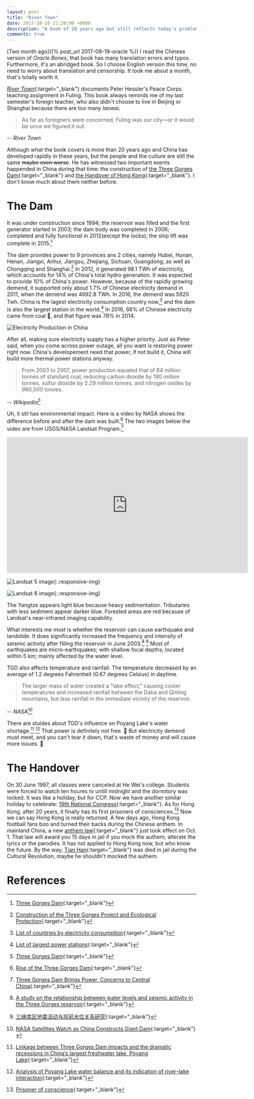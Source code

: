 ```yaml
---
layout: post
title: "River Town"
date: 2017-10-16 21:20:00 +0800
description: "A book of 20 years ago but still reflects today's problems."
comments: true
---
```

[Two month ago]({% post_url 2017-08-19-oracle %}) I read the Chinese version of *Oracle Bones*, that book has many translation errors and typos. Furthermore, it's an abridged book. So I choose English version this time, no need to worry about translation and censorship. It took me about a month, that's totally worth it.

[*River Town*](https://www.amazon.com/River-Town-Years-Yangtze-P-S-ebook/dp/B0046ZREEA){:target="_blank"} documents Peter Hessler's Peace Corps teaching assignment in Fuling. This book always reminds me of my last semester's foreign teacher, who also didn't choose to live in Beijing or Shanghai because there are too many *laowai*.

>As far as foreigners were concerned, Fuling was our city—or it would be once we figured it out.
>
-- <cite>River Town</cite>

Although what the book covers is more than 20 years ago and China has developed rapidly in these years, but the people and the culture are still the same ~~maybe even worse~~. He has witnessed two important exents happended in China during that time: the construction of [the Three Gorges Dam](https://www.wikiwand.com/en/Three_Gorges_Dam){:target="_blank"} and [the Handover of Hong Kong](https://www.wikiwand.com/en/Transfer_of_sovereignty_over_Hong_Kong){:target="_blank"}. I don't know much about them neither before.

# The Dam

It was under construction since 1994; the reservoir was filled and the first generator started in 2003; the dam body was completed in 2006; completed and fully functional in 2012(except the locks); the ship lift was complete in 2015.[^1]

The dam provides power to 9 provinces ans 2 cities, namely Hubei, Hunan, Henan, Jiangxi, Anhui, Jiangsu, Zhejiang, Sichuan, Guangdong, as well as Chongqing and Shanghai.[^2] In 2012, it generated 98.1 TWh of electricity, which accounts for 14% of China's total hydro generation. It was expected to provide 10% of China's power. However, because of the rapidly growing demend, it supported only about 1.7% of Chinese electricity demand in 2011, when the demend was 4692.8 TWh. In 2016, the demend was 5920 Twh. China is the lagest electricity consumption country now,[^3] and the dam is also the largest station in the world.[^4] In 2016, 66% of Chinese electricity came from coal 👏, and that figure was 78% in 2014.

![Electricity Production in China](https://upload.wikimedia.org/wikipedia/commons/b/b0/Electricity_Production_in_China.png)

After all, making sure electricity supply has a higher priority. Just as Peter said, when you come across power outage, all you want is restoring power right now. China's developement need that power, if not build it, China will build more thermal power stations anyway.

>From 2003 to 2007, power production equaled that of 84 million tonnes of standard coal, reducing carbon dioxide by 190 million tonnes, sulfur dioxide by 2.29 million tonnes, and nitrogen oxides by 980,000 tonnes.
>
-- <cite>Wikipedia[^1]</cite>

Uh, it stil has environmental impact. Here is a video by NASA shows the difference before and after the dam was built.[^5] The two images below the video are from USGS/NASA Landsat Program.[^6]

<div class="video-container">
    <iframe width="640" height="360" src="https://www.youtube.com/embed/djWO_A78egM" frameborder="0" allowfullscreen></iframe>
</div>

![Landsat 5 image](https://prd-wret.s3-us-west-2.amazonaws.com/assets/palladium/production/s3fs-public/thumbnails/image/Yangtze%20River%201.jpg){:.responsive-img}

![Landsat 8 image](https://prd-wret.s3-us-west-2.amazonaws.com/assets/palladium/production/s3fs-public/thumbnails/image/Yangtze%20River%202.jpg){:.responsive-img}

The Yangtze appears light blue because heavy sedimentation. Tributaries with less sediment appear darker blue. Forested areas are red because of Landsat's near-infrared imaging capability.

What interests me most is whether the reservoir can cause earthquake and landslide. It does significantly increased the frequency and intensity of seismic activity after filling the reservoir in June 2003.[^7] [^8] Most of earthquakes are micro-earthquakes; with shallow focal depths; located within 5 km; mainly affected by the water level.

TGD also affects temperature and rainfall. The temperature decreased by an average of 1.2 degrees Fahrenheit (0.67 degrees Celsius) in daytime.

>The larger mass of water created a "lake effect," causing cooler temperatures and increased rainfall between the Daba and Qinling mountains, but less rainfall in the immediate vicinity of the reservoir.
>
-- <cite>NASA[^9]</cite>

There are stuides about TGD's influence on Poyang Lake's water shortage.[^10] [^11] That power is definitely not free. 🙁 But electricity demend must meet, and you can't tear it down, that's waste of money and will cause more issues. 🤷‍

# The Handover

On 30 June 1997, all classes were canceled at He Wei's college. Students were forced to watch ten houres tv untill midnight and the dormitory was locked. It was like a holiday, but for CCP. Now we have another similar holiday to celebrate: [19th National Congress](https://www.wikiwand.com/en/19th_National_Congress_of_the_Communist_Party_of_China){:target="_blank"}. As for Hong Kong, after 20 years, it finally has its first prisoners of consciences.[^12] Now we can say Hong Kong is really returned. A few days ago, Hong Kong football fans boo and turned their backs during the Chinese anthem. In mainland China, a new [anthem law](https://www.wikiwand.com/zh/中华人民共和国国歌法){:target="_blank"} just took effect on Oct. 1. That law will award you 15 days in jail if you mock the authem; alterate the lyrics or the parodies. It has not applied to Hong Kong now, but who know the future. By the way, [Tian Han](https://www.wikiwand.com/en/Tian_Han){:target="_blank"} was died in jail during the Cultural Revolution, maybe he shouldn't mocked the authem.

# References

[^1]: [Three Gorges Dam](https://www.wikiwand.com/en/Three_Gorges_Dam){:target="_blank"}

[^2]: [Construction of the Three Gorges Project and Ecological Protection](http://en.chinagate.cn/reports/2007-12/05/content_9348644.htm){:target="_blank"}

[^3]: [List of countries by electricity consumption](https://www.wikiwand.com/en/List_of_countries_by_electricity_consumption){:target="_blank"}

[^4]: [List of largest power stations](https://www.wikiwand.com/en/List_of_largest_power_stations){:target="_blank"}

[^5]: [Rise of the Three Gorges Dam](https://svs.gsfc.nasa.gov/vis/a000000/a003400/a003433){:target="_blank"}

[^6]: [Three Gorges Dam Brings Power, Concerns to Central China](https://www.usgs.gov/news/earthview-three-gorges-dam-brings-power-concerns-central-china){:target="_blank"}

[^7]: [A study on the relationship between water levels and seismic activity in the Three Gorges reservoir](http://probeinternational.org/library/wp-content/uploads/2011/06/3-Gorges-Report-26-5.pdf){:target="_blank"}

[^8]: [三峡库区地震活动与坝前水位关系研究](http://probeinternational.org/library/wp-content/uploads/2011/06/RIS-at-TG-Complete-study-PDF-1.pdf){:target="_blank"}

[^9]: [NASA Satellites Watch as China Constructs Giant Dam](https://www.nasa.gov/centers/goddard/news/topstory/2007/dam_construct.html){:target="_blank"}

[^10]: [Linkage  between Three Gorges Dam impacts and the dramatic recessions in China’s largest freshwater lake, Poyang Lake](https://www.nature.com/articles/srep18197.pdf){:target="_blank"}

[^11]: [Analysis of Poyang Lake water balance and its indication of river–lake interaction](https://sci-hub.io/10.1186/s40064-016-3239-5){:target="_blank"}

[^12]: [Prisoner of conscience](https://www.wikiwand.com/en/Prisoner_of_conscience#/Hong_Kong){:target="_blank"}